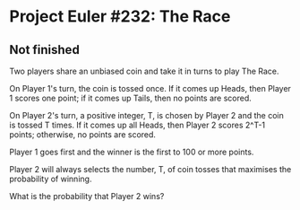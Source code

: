 # Project Euler #232: The Race

## Not finished

Two players share an unbiased coin and take it in turns to play The Race.

On Player 1's turn, the coin is tossed once. If it comes up Heads, then Player 1 scores one point; if it comes up Tails, then no points are scored.

On Player 2's turn, a positive integer, T, is chosen by Player 2 and the coin is tossed T times. If it comes up all Heads, then Player 2 scores 2^T-1 points; otherwise, no points are scored.

Player 1 goes first and the winner is the first to 100 or more points.

Player 2 will always selects the number, T, of coin tosses that maximises the probability of winning.

What is the probability that Player 2 wins?